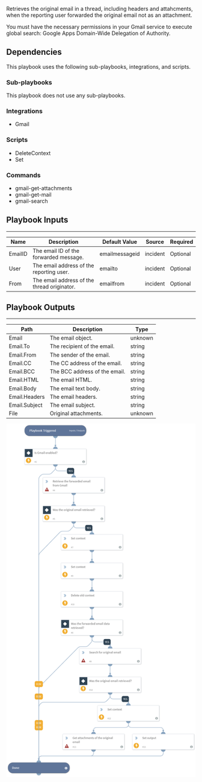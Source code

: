 Retrieves the original email in a thread, including headers and attahcments, when the reporting user forwarded the original email not as an attachment.

You must have the necessary permissions in your Gmail service to execute global search: Google Apps Domain-Wide Delegation of Authority.


## Dependencies
This playbook uses the following sub-playbooks, integrations, and scripts.

### Sub-playbooks
This playbook does not use any sub-playbooks.

### Integrations
* Gmail

### Scripts
* DeleteContext
* Set

### Commands
* gmail-get-attachments
* gmail-get-mail
* gmail-search

## Playbook Inputs
---

| **Name** | **Description** | **Default Value** | **Source** | **Required** |
| --- | --- | --- | --- | --- |
| EmailID | The email ID of the forwarded message. | emailmessageid | incident | Optional |
| User | The email address of the reporting user. | emailto | incident | Optional |
| From | The email address of the thread originator. | emailfrom | incident | Optional |

## Playbook Outputs
---

| **Path** | **Description** | **Type** |
| --- | --- | --- |
| Email | The email object. | unknown |
| Email.To | The recipient of the email. | string |
| Email.From | The sender of the email. | string |
| Email.CC | The CC address of the email. | string |
| Email.BCC | The BCC address of the email. | string |
| Email.HTML | The email HTML. | string |
| Email.Body | The email text body. | string |
| Email.Headers | The email headers. | string |
| Email.Subject | The email subject. | string |
| File | Original attachments. | unknown |

![Get_Original_Email_Gmail](https://github.com/demisto/content/blob/1bdd5229392bd86f0cc58265a24df23ee3f7e662/docs/images/playbooks/Get_Original_Email_Gmail.png)
